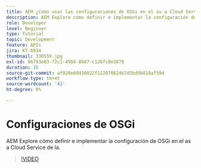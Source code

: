 ```yaml
---
title: AEM ¿Cómo usar las configuraciones de OSGi en el as a Cloud Service de la?
description: AEM Explore cómo definir e implementar la configuración de OSGi en el as a Cloud Service de la.
role: Developer
level: Beginner
type: Tutorial
topic: Development
feature: APIs
jira: KT-6934
thumbnail: 330559.jpg
exl-id: 06793e03-72c1-4566-80d7-c126fc8e3879
duration: 15
source-git-commit: af928e60410022f12207082467d3bd9b818af59d
workflow-type: tm+mt
source-wordcount: '41'
ht-degree: 0%

---
```


# Configuraciones de OSGi

AEM Explore cómo definir e implementar la configuración de OSGi en el as a Cloud Service de la.

>[!VIDEO](https://video.tv.adobe.com/v/330559?quality=12&learn=on)
